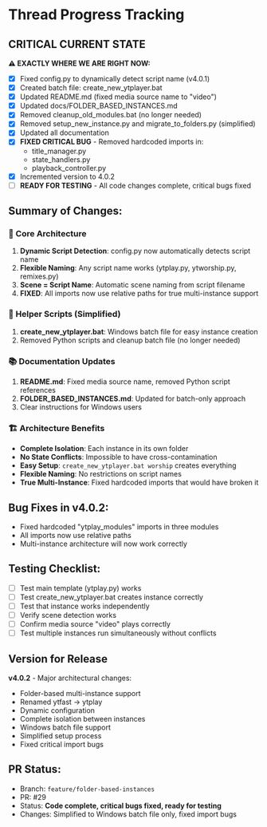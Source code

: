 # Thread Progress Tracking

## CRITICAL CURRENT STATE
**⚠️ EXACTLY WHERE WE ARE RIGHT NOW:**
- [x] Fixed config.py to dynamically detect script name (v4.0.1)
- [x] Created batch file: create_new_ytplayer.bat
- [x] Updated README.md (fixed media source name to "video")
- [x] Updated docs/FOLDER_BASED_INSTANCES.md
- [x] Removed cleanup_old_modules.bat (no longer needed)
- [x] Removed setup_new_instance.py and migrate_to_folders.py (simplified)
- [x] Updated all documentation
- [x] **FIXED CRITICAL BUG** - Removed hardcoded imports in:
  - title_manager.py
  - state_handlers.py
  - playback_controller.py
- [x] Incremented version to 4.0.2
- [ ] **READY FOR TESTING** - All code changes complete, critical bugs fixed

## Summary of Changes:

### 🎯 Core Architecture
1. **Dynamic Script Detection**: config.py now automatically detects script name
2. **Flexible Naming**: Any script name works (ytplay.py, ytworship.py, remixes.py)
3. **Scene = Script Name**: Automatic scene naming from script filename
4. **FIXED**: All imports now use relative paths for true multi-instance support

### 🔧 Helper Scripts (Simplified)
1. **create_new_ytplayer.bat**: Windows batch file for easy instance creation
2. Removed Python scripts and cleanup batch file (no longer needed)

### 📚 Documentation Updates
1. **README.md**: Fixed media source name, removed Python script references
2. **FOLDER_BASED_INSTANCES.md**: Updated for batch-only approach
3. Clear instructions for Windows users

### 🏗️ Architecture Benefits
- **Complete Isolation**: Each instance in its own folder
- **No State Conflicts**: Impossible to have cross-contamination
- **Easy Setup**: `create_new_ytplayer.bat worship` creates everything
- **Flexible Naming**: No restrictions on script names
- **True Multi-Instance**: Fixed hardcoded imports that would have broken it

## Bug Fixes in v4.0.2:
- Fixed hardcoded "ytplay_modules" imports in three modules
- All imports now use relative paths
- Multi-instance architecture will now work correctly

## Testing Checklist:
- [ ] Test main template (ytplay.py) works
- [ ] Test create_new_ytplayer.bat creates instance correctly
- [ ] Test that instance works independently
- [ ] Verify scene detection works
- [ ] Confirm media source "video" plays correctly
- [ ] Test multiple instances run simultaneously without conflicts

## Version for Release
**v4.0.2** - Major architectural changes:
- Folder-based multi-instance support
- Renamed ytfast → ytplay
- Dynamic configuration
- Complete isolation between instances
- Windows batch file support
- Simplified setup process
- Fixed critical import bugs

## PR Status:
- Branch: `feature/folder-based-instances`
- PR: #29
- Status: **Code complete, critical bugs fixed, ready for testing**
- Changes: Simplified to Windows batch file only, fixed import bugs